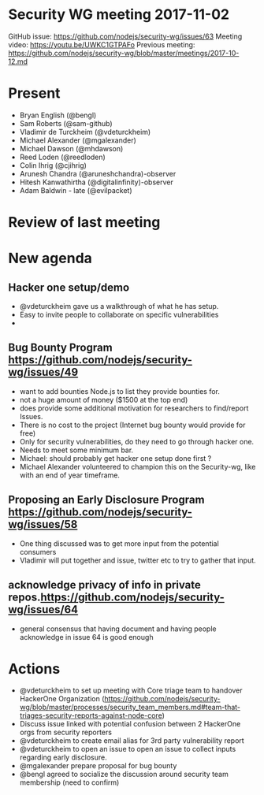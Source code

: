 # Security WG meeting 2017-11-02

GitHub issue: https://github.com/nodejs/security-wg/issues/63
Meeting video: https://youtu.be/UWKC1GTPAFo
Previous meeting: https://github.com/nodejs/security-wg/blob/master/meetings/2017-10-12.md


# Present

- Bryan English (@bengl)
- Sam Roberts (@sam-github)
- Vladimir de Turckheim (@vdeturckheim)
- Michael Alexander (@mgalexander)
- Michael Dawson (@mhdawson)
- Reed Loden (@reedloden)
- Colin Ihrig (@cjihrig)
- Arunesh Chandra (@aruneshchandra)-observer
- Hitesh Kanwathirtha (@digitalinfinity)-observer
- Adam Baldwin - late (@evilpacket)

# Review of last meeting


# New agenda

## Hacker one setup/demo

* @vdeturckheim gave us a walkthrough of what he has setup.
* Easy to invite people to collaborate on specific vulnerabilities
*

##  Bug Bounty Program https://github.com/nodejs/security-wg/issues/49

* want to add bounties Node.js to list they provide bounties for.
* not a huge amount of money ($1500 at the top end)
* does provide some additional motivation for researchers to find/report
  Issues.
* There is no cost to the project (Internet bug bounty would provide for free)
* Only for security vulnerabilities, do they need to go through hacker one.
* Needs to meet some minimum bar.
* Michael: should probably get hacker one setup done first ?
* Michael Alexander volunteered to champion this on the Security-wg, like with an
  end of year timeframe.

## Proposing an Early Disclosure Program  https://github.com/nodejs/security-wg/issues/58

* One thing discussed was to get more input from the potential consumers
* Vladimir will put together and issue, twitter etc to try to gather that input.

## acknowledge privacy of info in private repos.https://github.com/nodejs/security-wg/issues/64

* general consensus that having document and having people acknowledge in issue 64 is good
  enough

# Actions

* @vdeturckheim to set up meeting with Core triage team to handover HackerOne Organization (https://github.com/nodejs/security-wg/blob/master/processes/security_team_members.md#team-that-triages-security-reports-against-node-core)
* Discuss issue linked with potential confusion between 2 HackerOne orgs from security reporters
* @vdeturckheim to create email alias for 3rd party vulnerability report
* @vdeturckheim to open an issue to open an issue to collect inputs regarding early disclosure. 
* @mgalexander prepare proposal for bug bounty
* @bengl agreed to socialize the discussion around security team membership (need to confirm)

